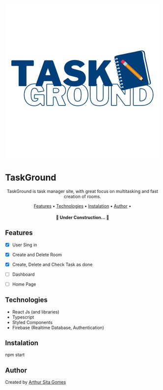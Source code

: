 <h1 align="center">
  <img src="Github/Images/TaskGround.png" />
</h1>

<p align="center"
	[![Netlify Status](https://api.netlify.com/api/v1/badges/10074b2e-146d-47f2-a76a-b7ed767018c1/deploy-status)](https://app.netlify.com/sites/taskground/deploys)
</p>

# TaskGround

<p align="center"> TaskGround is task manager site, with great focus on multitasking and fast creation of rooms.</p>


<p align="center">
 <a href="#features">Features</a> •
 <a href="#technologies">Technologies</a> •
 <a href="#instalation">Instalation</a> •
 <a href="#author">Author</a> •
</p>



<h4 align="center"> 
	🚧 Under Construction...  🚧
</h4>

## **Features**

- [x] User Sing in
- [x] Create and Delete Room
- [x] Create, Delete and Check Task as done
- [ ] Dashboard
- [ ] Home Page


## **Technologies** 

* React Js (and libraries)
* Typescript
* Styled Components
* Firebase (Realtime Database, Authentication)


## **Instalation**

<p>npm start</p>


## **Author**

Created by <a href="github.com/SitaGomes">Arthur Sita Gomes</a>


